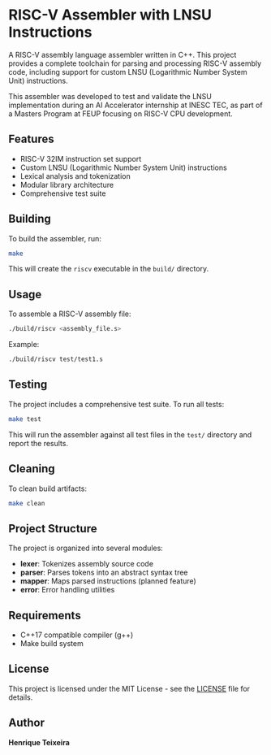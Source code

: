 # RISC-V Assembler with LNSU Instructions

A RISC-V assembly language assembler written in C++. This project provides a complete toolchain for parsing and processing RISC-V assembly code, including support for custom LNSU (Logarithmic Number System Unit) instructions.

This assembler was developed to test and validate the LNSU implementation during an AI Accelerator internship at INESC TEC, as part of a Masters Program at FEUP focusing on RISC-V CPU development.

## Features

- RISC-V 32IM instruction set support
- Custom LNSU (Logarithmic Number System Unit) instructions
- Lexical analysis and tokenization
- Modular library architecture
- Comprehensive test suite

## Building

To build the assembler, run:

```bash
make
```

This will create the `riscv` executable in the `build/` directory.

## Usage

To assemble a RISC-V assembly file:

```bash
./build/riscv <assembly_file.s>
```

Example:
```bash
./build/riscv test/test1.s
```

## Testing

The project includes a comprehensive test suite. To run all tests:

```bash
make test
```

This will run the assembler against all test files in the `test/` directory and report the results.

## Cleaning

To clean build artifacts:

```bash
make clean
```

## Project Structure

The project is organized into several modules:

- **lexer**: Tokenizes assembly source code
- **parser**: Parses tokens into an abstract syntax tree
- **mapper**: Maps parsed instructions (planned feature)
- **error**: Error handling utilities

## Requirements

- C++17 compatible compiler (g++)
- Make build system

## License

This project is licensed under the MIT License - see the [LICENSE](LICENSE) file for details.

## Author

**Henrique Teixeira**
